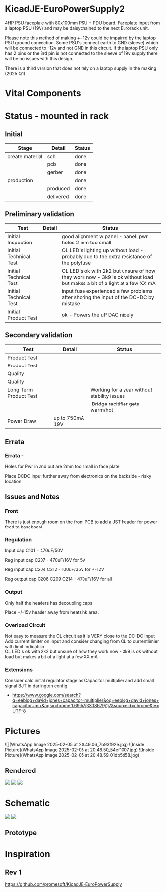 # KicadJE-EuroPowerSupply2
4HP PSU faceplate with 80x100mm PSU + PDU board. Faceplate input from a laptop PSU (19V) and may be daisychained to the next Eurorack unit.

Please note this method of making +- 12v could be impaired by the laptop PSU ground connection. Some PSU's connect earth to GND (sleeve) which will be connected to -12v and not GND in this circuit. If the laptop PSU only has 2 pins or the 3rd pin is not connected to the sleeve of 19v supply there will be no issues with this design.

There is a third version that does not rely on a laptop supply in the making (2025 Q1)

# Vital Components

# Status - mounted in rack
## Initial 
| Stage  | Detail | Status |
| ------------- | ------------- | ------------- |
| create material  | sch | done |
| | pcb | done |
| | gerber | done |
| production  |   | done |
|  | produced | done |
|  | delivered | done |
## Preliminary validation
| Test  | Detail | Status |
| ------------- | ------------- | ------------- |
| Initial Inspection | | good alignment w panel - panel: pwr holes 2 mm too small |
| Initial Technical Test |  | OL LED's lighting up without load - probably due to the extra resistance of the polyfuse |
| Initial Technical Test |  | OL LED's ok with 2k2 but unsure of how they work now - 3k9 is ok without load but makes a bit of a light at a few XX mA |
| Initial Technical Test |  | input fuse experienced a few problems after shoring the input of the DC-DC by mistake
| Initial Product Test |  | ok - Powers the uP DAC nicely|

## Secondary validation
| Test  | Detail | Status |
| ------------- | ------------- |------------- |
| Product Test |  | |
| Product Test |  | |
| Quality |  | |
| Quality | | |
| Long Term Product Test |  | Working for a year without stability issues | 
|  | | Bridge recitifier gets warm/hot |
| Power Draw | up to 750mA 19V | 

## Errata
### Errata - 
Holes for Pwr in and out are 2mm too small in face plate

Place DCDC input further away from electronics on the backside - risky location

## Issues and Notes
### Front
There is just enough room on the front PCB to add a JST header for power feed to baseboard.

### Regulation
Input cap C101 = 470uF/50V

Reg input cap C207 - 470uF/16V for 5V

Reg input cap C204 C212 - 100uF/35V for +-12V

Reg output cap C206 C209 C214 - 470uF/16V for all

### Output
Only half the headers has decoupling caps

Place +/-15v header away from heatsink area.

### Overload Circuit
Not easy to measure the OL circuit as it is VERY close to the DC-DC input  
Add current limiter on input and consider changing from OL to currentlimier with limit indication  
OL LED's ok with 2k2 but unsure of how they work now - 3k9 is ok without load but makes a bit of a light at a few XX mA  

### Extensions
Consider calc initial regulator stage as Capacitor multiplier and add small signal BJT in darlington config.
 - https://www.google.com/search?q=eeblog+david+jones+capacitor+multiplier&oq=eeblog+david+jones+capacitor+mul&aqs=chrome.1.69i57j33.18679j1j7&sourceid=chrome&ie=UTF-8

# Pictures
![](WhatsApp Image 2025-02-05 at 20.49.06_7b93f92e.jpg)
![Inside Picture](WhatsApp Image 2025-02-05 at 20.48.50_54ef1007.jpg)
![Inside Picture](WhatsApp Image 2025-02-05 at 20.48.59_01db5d58.jpg)
## Rendered
![](KicadJE-EuroPowerSupply2.png)
![](KicadJE-EuroPowerSupply2_top.png)
![](KicadJE-EuroPowerSupply2_bottom.png)
# Schematic
![](KicadJE-EuroPowerSupply2_sch1.png)
![](KicadJE-EuroPowerSupply2_sch2.png)
## Prototype


# Inspiration
## Rev 1
https://github.com/promesoft/KicadJE-EuroPowerSupply
